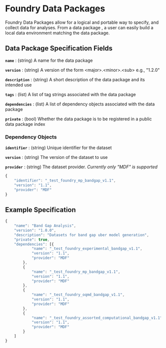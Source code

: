 # Foundry Data Packages

Foundry Data Packages allow for a logical and portable way to specify, and collect data for analyses. From a data package , a user can easily build a local data environment matching the data package.

## Data Package Specification Fields

**`name`** : \(string\) A name for the data package

**`version`** : \(string\) A version of the form &lt;major&gt;.&lt;minor&gt;.&lt;sub&gt; e.g., "1.2.0"

**`description`**  : \(string\) A short description of the data package and its intended use

**`tags`**  : \(list\) A list of tag strings associated with the data package

**`dependencies`**  : \(list\) A list of dependency objects associated with the data package

**`private`**  : \(bool\) Whether the data package is to be registered in a public data package index

### Dependency Objects

**`identifier`** : \(string\) Unique identifier for the dataset

**`version`** : \(string\) The version of the dataset to use

**`provider`** : \(string\) The dataset provider. _Currently only "MDF" is supported_

```javascript
{
    "identifier": "_test_foundry_mp_bandgap_v1.1",
    "version": "1.1",
    "provider": "MDF"
}
```

## Example Specification

```javascript
{
	"name": "Band Gap Analysis",
	"version": "1.0.0",
	"description": "Datasets for band gap uber model generation",
	"private": true,
	"dependencies": [{
			"name": "_test_foundry_experimental_bandgap_v1.1",
			"version": "1.1",
			"provider": "MDF"
		},
		{
			"name": "_test_foundry_mp_bandgap_v1.1",
			"version": "1.1",
			"provider": "MDF"
		},
		{
			"name": "_test_foundry_oqmd_bandgap_v1.1",
			"version": "1.1",
			"provider": "MDF"
		},
		{
			"name": "_test_foundry_assorted_computational_bandgap_v1.1",
			"version": "1.1",
			"provider": "MDF"
		}
	]
}
```



